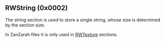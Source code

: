 ## RWString (0x0002)

The string section is used to store a single string, whose size is determined by the section size. 

In ZanZarah files it is only used in [RWTexture](RWTexture]) sections.
